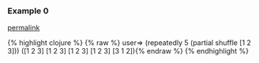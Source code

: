### Example 0
[permalink](#example-0)

{% highlight clojure %}
{% raw %}
user=> (repeatedly 5 (partial shuffle [1 2 3]))
([1 2 3] [1 2 3] [1 2 3] [1 2 3] [3 1 2]){% endraw %}
{% endhighlight %}



